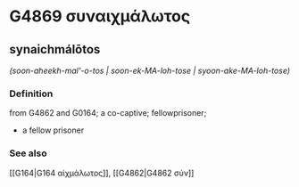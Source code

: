 # G4869 συναιχμάλωτος

## synaichmálōtos

_(soon-aheekh-mal'-o-tos | soon-ek-MA-loh-tose | syoon-ake-MA-loh-tose)_

### Definition

from G4862 and G0164; a co-captive; fellowprisoner; 

- a fellow prisoner

### See also

[[G164|G164 αἰχμάλωτος]], [[G4862|G4862 σύν]]
